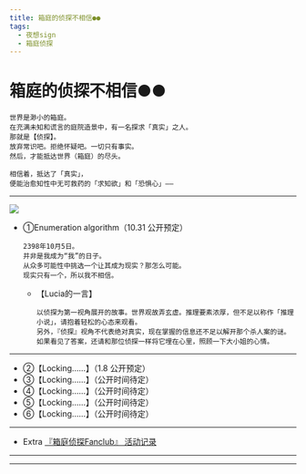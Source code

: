 ```yaml
---
title: 箱庭的侦探不相信●●
tags:
  - 夜想sign
  - 箱庭侦探
---
```


# 箱庭的侦探不相信●●


    世界是渺小的箱庭。
    在充满未知和谎言的庭院造景中，有一名探求「真实」之人。
    那就是【侦探】。
    放弃常识吧。拒绝怀疑吧。一切只有事实。
    然后，才能抵达世界（箱庭）的尽头。

    相信着，抵达了「真实」，
    便能治愈知性中无可救药的「求知欲」和「恐惧心」——

---

![](https://i.loli.net/2020/10/29/Il2w3XWgsGthnLP.jpg)

- ①Enumeration algorithm（10.31 公开预定）


      2398年10月5日。
      并非是我成为“我”的日子。
      从众多可能性中挑选一个让其成为现实？那怎么可能。
      现实只有一个，所以我不相信。

  - 【Lucia的一言】


        以侦探为第一视角展开的故事。世界观故弄玄虚。推理要素浓厚，但不足以称作「推理小说」，请抱着轻松的心态来观看。
        另外，『侦探』视角不代表绝对真实，现在掌握的信息还不足以解开那个杀人案的谜。如果看见了答案，还请和那位侦探一样将它埋在心里，照顾一下大小姐的心情。

---

- ②【Locking……】（1.8 公开预定）
- ③【Locking……】（公开时间待定）
- ④【Locking……】（公开时间待定）
- ⑤【Locking……】（公开时间待定）
- ⑥【Locking……】（公开时间待定）

---

- Extra [『箱庭侦探Fanclub』 活动记录](https://rukarucia.github.io/_posts/2020-10-30-%E7%AE%B1FC1/)

---
---
